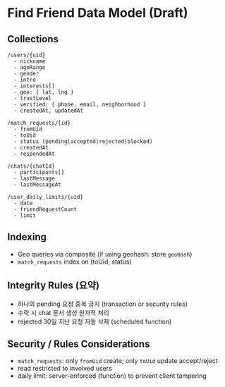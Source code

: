 # Find Friend Data Model (Draft)

## Collections
```
/users/{uid}
  - nickname
  - ageRange
  - gender
  - intro
  - interests[]
  - geo: { lat, lng }
  - trustLevel
  - verified: { phone, email, neighborhood }
  - createdAt, updatedAt

/match_requests/{id}
  - fromUid
  - toUid
  - status (pending|accepted|rejected|blocked)
  - createdAt
  - respondedAt

/chats/{chatId}
  - participants[]
  - lastMessage
  - lastMessageAt

/user_daily_limits/{uid}
  - date
  - friendRequestCount
  - limit
```

## Indexing
- Geo queries via composite (if using geohash: store `geoHash`)
- `match_requests` index on (toUid, status)

## Integrity Rules (요약)
- 하나의 pending 요청 중복 금지 (transaction or security rules)
- 수락 시 chat 문서 생성 원자적 처리
- rejected 30일 지난 요청 자동 삭제 (scheduled function)

## Security / Rules Considerations
- `match_requests`: only `fromUid` create; only `toUid` update accept/reject
- read restricted to involved users
- daily limit: server-enforced (function) to prevent client tampering
